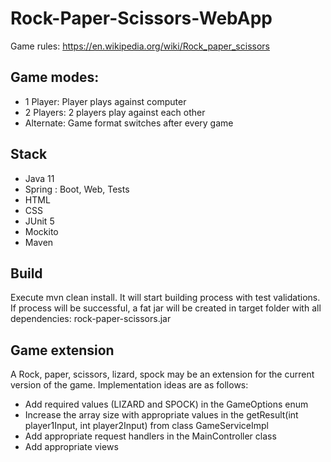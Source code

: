 # Rock-Paper-Scissors-WebApp
Game rules: https://en.wikipedia.org/wiki/Rock_paper_scissors

## Game modes:
- 1 Player: Player plays against computer
- 2 Players: 2 players play against each other
- Alternate: Game format switches after every game

## Stack
- Java 11
- Spring : Boot, Web, Tests
- HTML
- CSS
- JUnit 5
- Mockito
- Maven

## Build
Execute mvn clean install. It will start building process with test validations.
If process will be successful, a fat jar will be created in target folder with all dependencies: rock-paper-scissors.jar

## Game extension
A Rock, paper, scissors, lizard, spock may be an extension for the current version of the game. Implementation ideas are as follows:
- Add required values (LIZARD and SPOCK) in the GameOptions enum
- Increase the array size with appropriate values in the getResult(int player1Input, int player2Input) from class GameServiceImpl
- Add appropriate request handlers in the MainController class
- Add appropriate views
